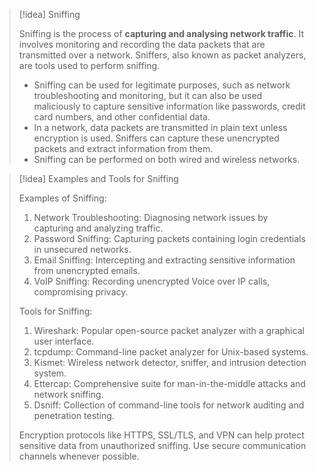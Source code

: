 
> [!idea] Sniffing
> 
> Sniffing is the process of **capturing and analysing network traffic**. It involves monitoring and recording the data packets that are transmitted over a network. Sniffers, also known as packet analyzers, are tools used to perform sniffing.
> 
> - Sniffing can be used for legitimate purposes, such as network troubleshooting and monitoring, but it can also be used maliciously to capture sensitive information like passwords, credit card numbers, and other confidential data.
> - In a network, data packets are transmitted in plain text unless encryption is used. Sniffers can capture these unencrypted packets and extract information from them.
> - Sniffing can be performed on both wired and wireless networks.

> [!idea] Examples and Tools for Sniffing
> 
> Examples of Sniffing:
> 1. Network Troubleshooting: Diagnosing network issues by capturing and analyzing traffic.
> 2. Password Sniffing: Capturing packets containing login credentials in unsecured networks.
> 3. Email Sniffing: Intercepting and extracting sensitive information from unencrypted emails.
> 4. VoIP Sniffing: Recording unencrypted Voice over IP calls, compromising privacy.
> 
> Tools for Sniffing:
> 1. Wireshark: Popular open-source packet analyzer with a graphical user interface.
> 2. tcpdump: Command-line packet analyzer for Unix-based systems.
> 3. Kismet: Wireless network detector, sniffer, and intrusion detection system.
> 4. Ettercap: Comprehensive suite for man-in-the-middle attacks and network sniffing.
> 5. Dsniff: Collection of command-line tools for network auditing and penetration testing.
> 
> Encryption protocols like HTTPS, SSL/TLS, and VPN can help protect sensitive data from unauthorized sniffing. Use secure communication channels whenever possible.


